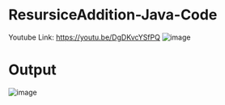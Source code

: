 # ResursiceAddition-Java-Code

Youtube Link: https://youtu.be/DgDKvcYSfPQ
![image](https://github.com/ARIBFIB/ResursiceAddition-Java-Code/assets/125716994/e42aa328-07ab-4672-a5c1-334eb8755f21)



# Output
![image](https://github.com/ARIBFIB/ResursiceAddition-Java-Code/assets/125716994/3e61a9e7-f0a9-4a79-a650-c403e1b1c7a4)
